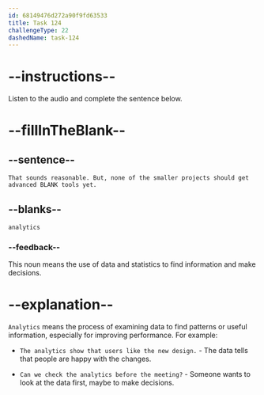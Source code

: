 ```yaml
---
id: 68149476d272a90f9fd63533
title: Task 124
challengeType: 22
dashedName: task-124
---
```


<!-- (Audio) Maria: That sounds reasonable. But, none of the smaller projects should get advanced analytics tools yet. -->

# --instructions--

Listen to the audio and complete the sentence below.

# --fillInTheBlank--

## --sentence--

`That sounds reasonable. But, none of the smaller projects should get advanced BLANK tools yet.`

## --blanks--

`analytics`

### --feedback--

This noun means the use of data and statistics to find information and make decisions.

# --explanation--

`Analytics` means the process of examining data to find patterns or useful information, especially for improving performance. For example:

- `The analytics show that users like the new design.` - The data tells that people are happy with the changes.

- `Can we check the analytics before the meeting?` - Someone wants to look at the data first, maybe to make decisions.
